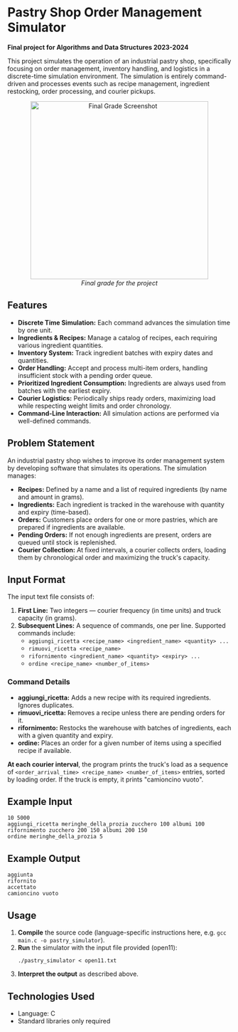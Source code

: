 # Pastry Shop Order Management Simulator

**Final project for Algorithms and Data Structures 2023-2024**

This project simulates the operation of an industrial pastry shop, specifically focusing on order management, inventory handling, and logistics in a discrete-time simulation environment. The simulation is entirely command-driven and processes events such as recipe management, ingredient restocking, order processing, and courier pickups.

<p align="center">
  <img src="img/grade.jpg" alt="Final Grade Screenshot" width="400"/>
  <br>
  <em>Final grade for the project</em>
</p>

## Features

- **Discrete Time Simulation:** Each command advances the simulation time by one unit.
- **Ingredients & Recipes:** Manage a catalog of recipes, each requiring various ingredient quantities.
- **Inventory System:** Track ingredient batches with expiry dates and quantities.
- **Order Handling:** Accept and process multi-item orders, handling insufficient stock with a pending order queue.
- **Prioritized Ingredient Consumption:** Ingredients are always used from batches with the earliest expiry.
- **Courier Logistics:** Periodically ships ready orders, maximizing load while respecting weight limits and order chronology.
- **Command-Line Interaction:** All simulation actions are performed via well-defined commands.

## Problem Statement

An industrial pastry shop wishes to improve its order management system by developing software that simulates its operations. The simulation manages:

- **Recipes:** Defined by a name and a list of required ingredients (by name and amount in grams).
- **Ingredients:** Each ingredient is tracked in the warehouse with quantity and expiry (time-based).
- **Orders:** Customers place orders for one or more pastries, which are prepared if ingredients are available.
- **Pending Orders:** If not enough ingredients are present, orders are queued until stock is replenished.
- **Courier Collection:** At fixed intervals, a courier collects orders, loading them by chronological order and maximizing the truck's capacity.

## Input Format

The input text file consists of:

1. **First Line:** Two integers — courier frequency (in time units) and truck capacity (in grams).
2. **Subsequent Lines:** A sequence of commands, one per line. Supported commands include:
   - `aggiungi_ricetta <recipe_name> <ingredient_name> <quantity> ...`
   - `rimuovi_ricetta <recipe_name>`
   - `rifornimento <ingredient_name> <quantity> <expiry> ...`
   - `ordine <recipe_name> <number_of_items>`



### Command Details

- **aggiungi_ricetta:** Adds a new recipe with its required ingredients. Ignores duplicates.
- **rimuovi_ricetta:** Removes a recipe unless there are pending orders for it.
- **rifornimento:** Restocks the warehouse with batches of ingredients, each with a given quantity and expiry.
- **ordine:** Places an order for a given number of items using a specified recipe if available.

**At each courier interval**, the program prints the truck's load as a sequence of `<order_arrival_time> <recipe_name> <number_of_items>` entries, sorted by loading order. If the truck is empty, it prints "camioncino vuoto".

## Example Input

```
10 5000
aggiungi_ricetta meringhe_della_prozia zucchero 100 albumi 100
rifornimento zucchero 200 150 albumi 200 150
ordine meringhe_della_prozia 5
```

## Example Output

```
aggiunta
rifornito
accettato
camioncino vuoto
```

## Usage

1. **Compile** the source code (language-specific instructions here, e.g. `gcc main.c -o pastry_simulator`).
2. **Run** the simulator with the input file provided (open11):
   ```
   ./pastry_simulator < open11.txt
   ```
3. **Interpret the output** as described above.

## Technologies Used

- Language: C
- Standard libraries only required
